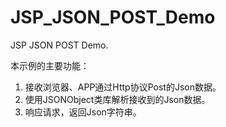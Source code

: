 # JSP_JSON_POST_Demo
JSP JSON POST Demo.

本示例的主要功能：

1. 接收浏览器、APP通过Http协议Post的Json数据。
2. 使用JSONObject类库解析接收到的Json数据。
3. 响应请求，返回Json字符串。
